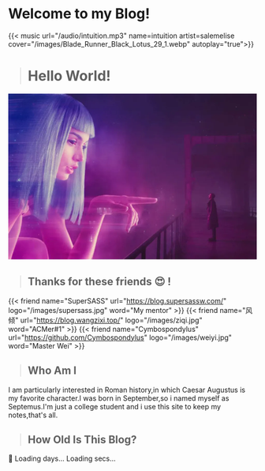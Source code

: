 # Welcome to my Blog!


{{< music url="/audio/intuition.mp3" name=intuition artist=salemelise cover="/images/Blade_Runner_Black_Lotus_29_1.webp" autoplay="true">}}

> # Hello World!
<img src="/images/bladerunner.webp" >

> ## Thanks for these friends :heart_eyes: !

<div class="flink" id="article-container">
<div class="friend-list-div" >

{{< friend name="SuperSASS" url="https://blog.supersassw.com/" logo="/images/supersass.jpg" word="My mentor" >}}
{{< friend name="风倾" url="https://blog.wangzixi.top/" logo="/images/ziqi.jpg" word="ACMer#1" >}}
{{< friend name="Cymbospondylus" url="https://github.com/Cymbospondylus" logo="/images/weiyi.jpg" word="Master Wei" >}}
</div>
</div>

> ## Who Am I

I am particularly interested in Roman history,in which Caesar Augustus is my favorite character.I was born in September,so i named myself as 
Septemus.I'm just a college student and i use this site to keep my notes,that's all.

> ## How Old Is This Blog?
<script type=text/javascript>
    var now = new Date();
    function createtime() {
        var grt = new Date("01/11/2023 16:38:52");//此处修改你的建站时间或者网站上线时间
        now.setTime(now.getTime() + 250);
        var years = (now - grt) / 1000 / 60 / 60 / 24 / 365;
        var ynum = Math.floor(years);
        var days = (now - grt) / 1000 / 60 / 60 / 24;
        var dnum = Math.floor(days);
        var hours = (now - grt) / 1000 / 60 / 60 - (24 * dnum);
        var hnum = Math.floor(hours);
        if (String(hnum).length === 1) {
            hnum = "0" + hnum;
        }
        var minutes = (now - grt) / 1000 / 60 - (24 * 60 * dnum) - (60 * hnum);
        var mnum = Math.floor(minutes);
        if (String(mnum).length === 1) {
            mnum = "0" + mnum;
        }
        var seconds = (now - grt) / 1000 - (24 * 60 * 60 * dnum) - (60 * 60 * hnum) - (60 * mnum);
        var snum = Math.round(seconds);
        if (String(snum).length === 1) {
            snum = "0" + snum;
        }
        var elements = document.getElementsByClassName("timeDate");
        var i;
        for (i = 0; i < elements.length; i++) {
            /*因为建站时间还没有一年，就将之注释掉了。需要的可以取消*/
            elements[i].innerHTML =  "It has been " + ynum + " years " + (dnum - ynum * 365) + " days ";
        }
        elements = document.getElementsByClassName("times");
        for (i = 0; i < elements.length; i++) {
            /*因为建站时间还没有一年，就将之注释掉了。需要的可以取消*/
            elements[i].innerHTML = hnum + " hours " + mnum + " mins " + snum + " secs since my blog has been brought to this world!";
        }
    }

    setInterval("createtime()", 250);
</script>
:hugs:
<span class=liveTime>
    <span class=timeDate>Loading days...</span>
    <span class=times>Loading secs...</span>
</span>
<!-- It has been years months days hours mins secs since my blog has been brought to this world! -->

